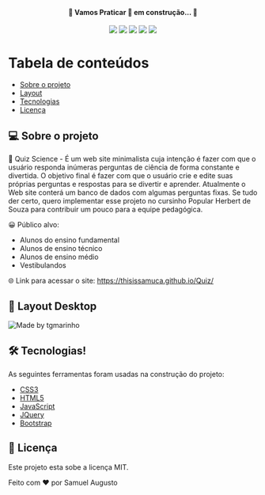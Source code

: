 <h1 align="center">
    <img alt="" title="" src="https://www.ambujacement.com/ican/wp-content/uploads/2018/07/Quiz_V2.gif"/>
</h1>

<h4 align="center"> 
	🚧 Vamos Praticar 🚀 em construção... 🚧
</h4>

<p align="center">
 
 <img src="http://img.shields.io/static/v1?label=STATUS&message=EM%20DESENVOLVIMENTO&color=GREEN&style=for-the-badge"/>
 <img src="http://img.shields.io/static/v1?label=license&message=MIT&color=blue&style=for-the-badge"/>
 <img src="http://img.shields.io/static/v1?label=npm&message=16.14.0&color=yellow&style=for-the-badge"/>
 <img src="http://img.shields.io/static/v1?label=LANGUAGES&message=3&color=red&style=for-the-badge"/>
 <img src="http://img.shields.io/static/v1?label=repo size&message=85kb&color=yellow&style=for-the-badge"/>
 
</p>

Tabela de conteúdos
=================
<!--ts-->
   * [Sobre o projeto](#Sobre)
   * [Layout](#Layout)
   * [Tecnologias](#Tecnologias)
   * [Licença](#Licença)
<!--te-->

## 💻 Sobre o projeto
 
🤖 Quiz Science - É um web site minimalista cuja intenção é fazer com que o usuário responda inúmeras perguntas de ciência de forma constante e divertida. O objetivo final é fazer com que o usuário crie e edite suas próprias perguntas e respostas para se divertir e aprender. Atualmente o Web site conterá um banco de dados com algumas perguntas fixas. Se tudo der certo, quero implementar esse projeto no cursinho Popular Herbert de Souza para contribuir um pouco para a equipe pedagógica.

😀 Público alvo:
- Alunos do ensino fundamental
- Alunos de ensino técnico
- Alunos de ensino médio
- Vestibulandos

🌐 Link para acessar o site:
https://thisissamuca.github.io/Quiz/

## 🎨 Layout Desktop

<img alt="Made by tgmarinho" src="https://cdn.discordapp.com/attachments/944392836445503529/944451109123149834/unknown.png">

## 🛠 Tecnologias!

As seguintes ferramentas foram usadas na construção do projeto:

- [CSS3](#CSS3)
- [HTML5](#HTML5)
- [JavaScript](#JavaScript)
- [JQuery](#JQuery)
- [Bootstrap](#Bootstrap)

## 📝 Licença

Este projeto esta sobe a licença MIT.

Feito com ❤️ por Samuel Augusto

[nodejs]: https://nodejs.org/
[yarn]: https://yarnpkg.com/
[npm]: https://nodejs.org/en/download/
[vscode]: https://code.visualstudio.com/
[license]: https://opensource.org/licenses/MIT
